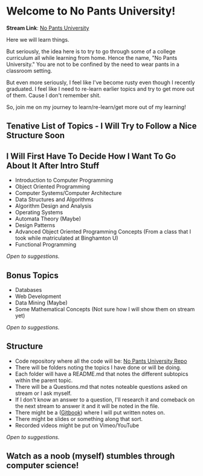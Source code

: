 # Welcome to No Pants University!

**Stream Link**: [No Pants University](https://www.livecoding.tv/benevolently/)

Here we will learn things. 

But seriously, the idea here is to try to go through some of a college curriculum all while learning from home. 
Hence the name, "No Pants University." You are not to be confined by the need to wear pants in a classroom setting.

But even more seriously, I feel like I've become rusty even though I recently graduated. 
I feel like I need to re-learn earlier topics and try to get more out of them.
Cause I don't remember shit.

So, join me on my journey to learn/re-learn/get more out of my learning!

## Tenative List of Topics - I Will Try to Follow a Nice Structure Soon
## I Will First Have To Decide How I Want To Go About It After Intro Stuff

* Introduction to Computer Programming
* Object Oriented Programming
* Computer Systems/Computer Architecture
* Data Structures and Algorithms
* Algorithm Design and Analysis
* Operating Systems
* Automata Theory (Maybe)
* Design Patterns
* Advanced Object Oriented Programming Concepts (From a class that I took while matriculated at Binghamton U)
* Functional Programming

*Open to suggestions.*

## Bonus Topics

* Databases
* Web Development
* Data Mining (Maybe)
* Some Mathematical Concepts (Not sure how I will show them on stream yet)

*Open to suggestions.*

## Structure

* Code repository where all the code will be: [No Pants University Repo](https://github.com/Ben-Evolently/No-Pants-University/)
* There will be folders noting the topics I have done or will be doing. 
* Each folder will have a README.md that notes the different subtopics within the parent topic.
* There will be a Questions.md that notes noteable questions asked on stream or I ask myself.
* If I don't know an answer to a question, I'll research it and comeback on the next stream to answer it and it will be noted in the file.
* There might be a ([Gitbook](https://www.gitbook.com/)) where I will put written notes on.
* There might be slides or something along that sort. 
* Recorded videos might be put on Vimeo/YouTube

*Open to suggestions.*

## Watch as a noob (myself) stumbles through computer science!







